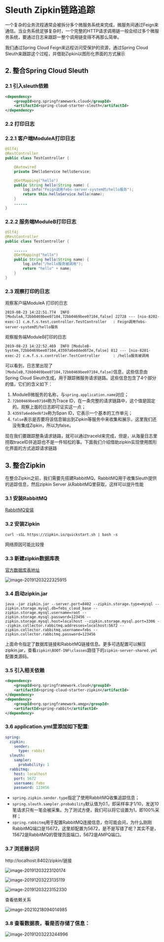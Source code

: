 # Sleuth Zipkin链路追踪

一个复杂的业务流程通常会被拆分多个微服务系统来完成，微服务间通过Feign来通信。当业务系统足够复杂时，一个完整的HTTP请求调用链一般会经过多个微服务系统，要通过日志来跟踪一整个调用链变得不再那么简单。

我们通过Spring Cloud Feign来远程访问受保护的资源，通过Spring Cloud Sleuth来跟踪这个过程，并借助Zipkin以图形化界面的方式展示

## 2. 整合Spring Cloud Sleuth

### 2.1 引入sleuth依赖

```xml
<dependency>
    <groupId>org.springframework.cloud</groupId>
    <artifactId>spring-cloud-starter-sleuth</artifactId>
</dependency>
```

### 2.2 打印日志

### 2.2.1 客户端ModuleA打印日志

```java
@Slf4j
@RestController
public class TestController {

    @Autowired
    private IHelloService helloService;

    @GetMapping("hello")
    public String hello(String name) {
        log.info("Feign调用febs-server-system的/hello服务");
        return this.helloService.hello(name);
    }
    ......
}
```

### 2.2.2 服务端ModuleB打印日志

```java
@Slf4j
@RestController
public class TestController {

    ......
    @GetMapping("hello")
    public String hello(String name) {
        log.info("/hello服务被调用");
        return "hello" + name;
    }
}
```

### 2.3 观察打印的日志

观察客户端ModuleA 打印的日志

```
2019-08-23 14:22:51.774  INFO [ModuleA,72bb0469bee07104,72bb0469bee07104,false] 22728 --- [nio-8202-exec-1] c.m.f.s.test.controller.TestController   : Feign调用febs-server-system的/hello服务
```

观察服务端ModuleB打印的日志

```
2019-08-23 14:22:52.469  INFO [ModuleB-System,72bb0469bee07104,43597a6edded6f2e,false] 812 --- [nio-8201-exec-2] c.m.f.s.s.controller.TestController      : /hello服务被调用

```

可以看到，日志里出现了`[ModuleB,72bb0469bee07104,72bb0469bee07104,false]`信息，这些信息由Spring Cloud Sleuth生成，用于跟踪微服务请求链路。这些信息包含了4个部分的值，它们的含义如下：

1. ModuleB微服务的名称，与`spring.application.name`对应；
2. `72bb0469bee07104`称为Trace ID，在一条完整的请求链路中，这个值是固定的。观察上面的日志即可证实这一点；
3. `43597a6edded6f2e`称为Span ID，它表示一个基本的工作单元；
4. `false`表示是否要将该信息输出到Zipkin等服务中来收集和展示，这里我们还没有集成Zipkin，所以为false。

现在我们要跟踪整条请求链路，就可以通过traceId来完成，但是，从海量日志里捞取traceID并追踪也不是一件轻松的事。下面我们介绍借助zipkin实现使用图形化界面的方式追踪请求链路

## 3. 整合Zipkin

在整合Zipkin之前，我们需要先搭建RabbitMQ。RabbitMQ用于收集Sleuth提供的追踪信息，然后zipkin Server 从RabbitMQ里获取，这样可以提升性能

### 3.1 安装RabbitMQ

[RabbitMQ安装](mq/RabbitMQ/action/RabbitMQ安装.md)

### 3.2 安装Zipkin

```
curl -sSL https://zipkin.io/quickstart.sh | bash -s
```

网络原因可能比较慢

### 3.3 新建zipkin数据库表

[官方数据库表地址](https://github.com/openzipkin/zipkin/blob/master/zipkin-storage/mysql-v1/src/main/resources/mysql.sql)

![image-20191203222325915](https://zszblog.oss-cn-beijing.aliyuncs.com/zszblog/blogimage-master/img/image-20191203222325915.png)

### 3.4 启动zipkin.jar

```
java -jar zipkin.jar --server.port=8402 --zipkin.storage.type=mysql --zipkin.storage.mysql.db=febs_cloud_base --zipkin.storage.mysql.username=root --zipkin.storage.mysql.password=123456 --zipkin.storage.mysql.host=localhost --zipkin.storage.mysql.port=3306 --zipkin.collector.rabbitmq.addresses=localhost:5672 --zipkin.collector.rabbitmq.username=febs --zipkin.collector.rabbitmq.password=123456
```

上面命令指定了数据库链接和RabbitMQ链接信息。更多可选配置可以解压zipkin.jar，查看`zipkin\BOOT-INF\classes`路径下的`zipkin-server-shared.yml`配置类源码。

### 3.5 引入相关依赖

```xml
<dependency>
    <groupId>org.springframework.cloud</groupId>
    <artifactId>spring-cloud-starter-zipkin</artifactId>
</dependency>
<dependency>
    <groupId>org.springframework.amqp</groupId>
    <artifactId>spring-rabbit</artifactId>
</dependency>
```

### 3.6 application.yml里添加如下配置:

```yml
spring:
  zipkin:
    sender:
      type: rabbit
  sleuth:
    sampler:
      probability: 1
  rabbitmq:
    host: localhost
    port: 5672
    username: febs
    password: 123456
```

- `spring.zipkin.sender.type`指定了使用RabbitMQ收集追踪信息；
- `spring.sleuth.sampler.probability`默认值为0.1，即采样率才1/10，发送10笔请求只有一笔会被采集。为了测试方便，我们可以将它设置为1，即100%采样；
- `spring.rabbitmq`用于配置RabbitMQ连接信息，你可能会问，为什么刚刚RabbitMQ端口是15672，这里却配置为5672，是不是写错了呢？其实不是，15672是RabbitMQ的管理页面端口，5672是AMPQ端口。

### 3.7 浏览器访问

http://localhost:8402/zipkin/链接

![image-20191203223120174](https://zszblog.oss-cn-beijing.aliyuncs.com/zszblog/blogimage-master/img/image-20191203223120174.png)

![image-20191203223135119](https://zszblog.oss-cn-beijing.aliyuncs.com/zszblog/blogimage-master/img/image-20191203223135119.png)

![image-20191203223152330](https://zszblog.oss-cn-beijing.aliyuncs.com/zszblog/blogimage-master/img/image-20191203223152330.png)

查看依赖关系

![image-20210218094014985](https://zszblog.oss-cn-beijing.aliyuncs.com/zszblog/blogimage-master/img/image-20210218094014985.png)

### 3.8 查看数据表，看是否存储了信息：

![image-20191203223244996](https://zszblog.oss-cn-beijing.aliyuncs.com/zszblog/blogimage-master/img/image-20191203223244996.png)
